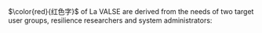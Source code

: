 $\color{red}{红色字}$ of La VALSE are derived from the needs of two target user groups, resilience researchers and system administrators:
